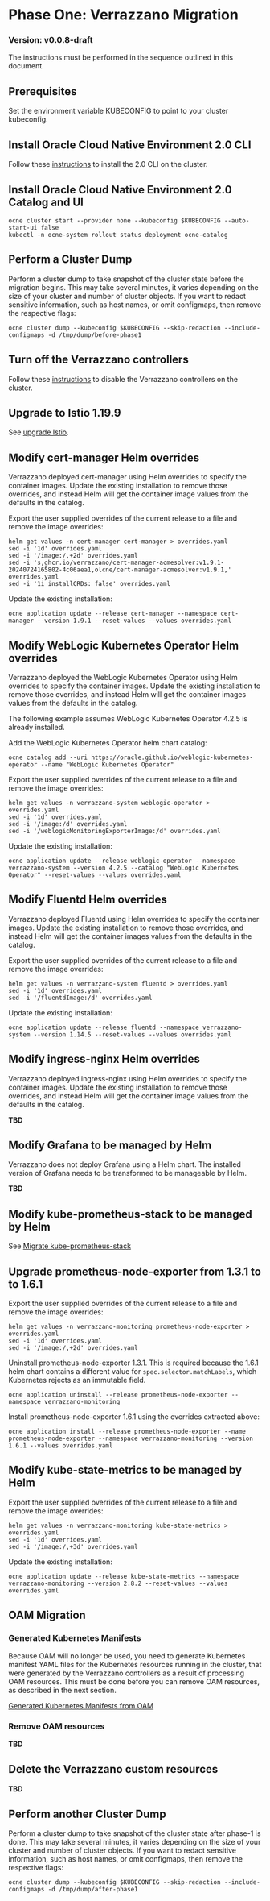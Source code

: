 # Phase One: Verrazzano Migration

### Version: v0.0.8-draft

The instructions must be performed in the sequence outlined in this document.

## Prerequisites
Set the environment variable KUBECONFIG to point to your cluster kubeconfig.

## Install Oracle Cloud Native Environment 2.0 CLI

Follow these [instructions](https://docs.oracle.com/en/operating-systems/olcne/2.0/cli/ocne_install_task.html#ocne_install) to install the 2.0 CLI on the cluster.

## Install Oracle Cloud Native Environment 2.0 Catalog and UI

```text
ocne cluster start --provider none --kubeconfig $KUBECONFIG --auto-start-ui false
kubectl -n ocne-system rollout status deployment ocne-catalog
```
## Perform a Cluster Dump

Perform a cluster dump to take snapshot of the cluster state before the migration begins.
This may take several minutes, it varies depending on the size of your cluster and number of cluster objects.
If you want to redact sensitive information, such as host names, or omit configmaps, then remove the
respective flags:

```text
ocne cluster dump --kubeconfig $KUBECONFIG --skip-redaction --include-configmaps -d /tmp/dump/before-phase1
```

## Turn off the Verrazzano controllers

Follow these [instructions](./disable-verrazzano.md) to disable the Verrazzano controllers on the cluster.

## Upgrade to Istio 1.19.9

See [upgrade Istio](./upgrade-istio.md).

## Modify cert-manager Helm overrides

Verrazzano deployed cert-manager using Helm overrides to specify the container images.
Update the existing installation to remove those overrides,
and instead Helm will get the container image values from the defaults in the catalog.

Export the user supplied overrides of the current release to a file and remove the image overrides:
```text
helm get values -n cert-manager cert-manager > overrides.yaml
sed -i '1d' overrides.yaml
sed -i '/image:/,+2d' overrides.yaml
sed -i 's,ghcr.io/verrazzano/cert-manager-acmesolver:v1.9.1-20240724165802-4c06aea1,olcne/cert-manager-acmesolver:v1.9.1,' overrides.yaml
sed -i '1i installCRDs: false' overrides.yaml
```

Update the existing installation:
```text
ocne application update --release cert-manager --namespace cert-manager --version 1.9.1 --reset-values --values overrides.yaml
```

## Modify WebLogic Kubernetes Operator Helm overrides

Verrazzano deployed the WebLogic Kubernetes Operator using Helm overrides to specify the container images. Update the existing installation to remove those overrides, and instead Helm will get the container images values from the defaults in the catalog.

The following example assumes WebLogic Kubernetes Operator 4.2.5 is already installed.

Add the WebLogic Kubernetes Operator helm chart catalog:
```text
ocne catalog add --uri https://oracle.github.io/weblogic-kubernetes-operator --name "WebLogic Kubernetes Operator"
```

Export the user supplied overrides of the current release to a file and remove the image overrides:
```text
helm get values -n verrazzano-system weblogic-operator > overrides.yaml
sed -i '1d' overrides.yaml
sed -i '/image:/d' overrides.yaml
sed -i '/weblogicMonitoringExporterImage:/d' overrides.yaml
```

Update the existing installation:
```text
ocne application update --release weblogic-operator --namespace verrazzano-system --version 4.2.5 --catalog "WebLogic Kubernetes Operator" --reset-values --values overrides.yaml
```

## Modify Fluentd Helm overrides

Verrazzano deployed Fluentd using Helm overrides to specify the container images. Update the existing installation to remove those overrides, and instead Helm will get the container images values from the defaults in the catalog.

Export the user supplied overrides of the current release to a file and remove the image overrides:
```text
helm get values -n verrazzano-system fluentd > overrides.yaml
sed -i '1d' overrides.yaml
sed -i '/fluentdImage:/d' overrides.yaml
```

Update the existing installation:
```text
ocne application update --release fluentd --namespace verrazzano-system --version 1.14.5 --reset-values --values overrides.yaml
```

## Modify ingress-nginx Helm overrides

Verrazzano deployed ingress-nginx using Helm overrides to specify the container images.
Update the existing installation to remove those overrides, 
and instead Helm will get the container image values from the defaults in the catalog.

**TBD**

## Modify Grafana to be managed by Helm

Verrazzano does not deploy Grafana using a Helm chart.
The installed version of Grafana needs to be transformed to be manageable by Helm.

**TBD**

## Modify kube-prometheus-stack to be managed by Helm

See [Migrate kube-prometheus-stack](./kube-prometheus-stack.md)

## Upgrade prometheus-node-exporter from 1.3.1 to to 1.6.1

Export the user supplied overrides of the current release to a file and remove the image overrides:
```text
helm get values -n verrazzano-monitoring prometheus-node-exporter > overrides.yaml
sed -i '1d' overrides.yaml
sed -i '/image:/,+2d' overrides.yaml
```

Uninstall prometheus-node-exporter 1.3.1. This is required because the 1.6.1 helm chart contains a different value for `spec.selector.matchLabels`, which Kubernetes rejects as an immutable field.

```text
ocne application uninstall --release prometheus-node-exporter --namespace verrazzano-monitoring
```

Install prometheus-node-exporter 1.6.1 using the overrides extracted above:
```text
ocne application install --release prometheus-node-exporter --name prometheus-node-exporter --namespace verrazzano-monitoring --version 1.6.1 --values overrides.yaml
```

## Modify kube-state-metrics to be managed by Helm

Export the user supplied overrides of the current release to a file and remove the image overrides:
```text
helm get values -n verrazzano-monitoring kube-state-metrics > overrides.yaml
sed -i '1d' overrides.yaml
sed -i '/image:/,+3d' overrides.yaml
```

Update the existing installation:
```text
ocne application update --release kube-state-metrics --namespace verrazzano-monitoring --version 2.8.2 --reset-values --values overrides.yaml
```

## OAM Migration

### Generated Kubernetes Manifests
Because OAM will no longer be used, you need to generate Kubernetes manifest YAML files for
the Kubernetes resources running in the cluster, that were generated by the Verrazzano controllers 
as a result of processing OAM resources. This must be done before you can remove OAM resources, as described in the next section.

[Generated Kubernetes Manifests from OAM](./oam-to-kubernetes.md)

### Remove OAM resources
**TBD**

## Delete the Verrazzano custom resources
**TBD**

## Perform another Cluster Dump

Perform a cluster dump to take snapshot of the cluster state after phase-1 is done.
This may take several minutes, it varies depending on the size of your cluster and number of cluster objects.
If you want to redact sensitive information, such as host names, or omit configmaps, then remove the
respective flags:

```text
ocne cluster dump --kubeconfig $KUBECONFIG --skip-redaction --include-configmaps -d /tmp/dump/after-phase1
```
